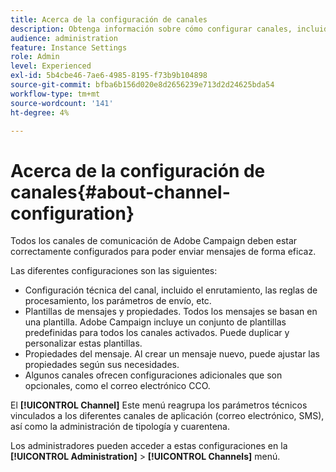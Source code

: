 ```yaml
---
title: Acerca de la configuración de canales
description: Obtenga información sobre cómo configurar canales, incluida la configuración técnica, las propiedades de mensajes y las plantillas
audience: administration
feature: Instance Settings
role: Admin
level: Experienced
exl-id: 5b4cbe46-7ae6-4985-8195-f73b9b104898
source-git-commit: bfba6b156d020e8d2656239e713d2d24625bda54
workflow-type: tm+mt
source-wordcount: '141'
ht-degree: 4%

---
```


# Acerca de la configuración de canales{#about-channel-configuration}

Todos los canales de comunicación de Adobe Campaign deben estar correctamente configurados para poder enviar mensajes de forma eficaz.

Las diferentes configuraciones son las siguientes:

* Configuración técnica del canal, incluido el enrutamiento, las reglas de procesamiento, los parámetros de envío, etc.
* Plantillas de mensajes y propiedades. Todos los mensajes se basan en una plantilla. Adobe Campaign incluye un conjunto de plantillas predefinidas para todos los canales activados. Puede duplicar y personalizar estas plantillas.
* Propiedades del mensaje. Al crear un mensaje nuevo, puede ajustar las propiedades según sus necesidades.
* Algunos canales ofrecen configuraciones adicionales que son opcionales, como el correo electrónico CCO.

El **[!UICONTROL Channel]** Este menú reagrupa los parámetros técnicos vinculados a los diferentes canales de aplicación (correo electrónico, SMS), así como la administración de tipología y cuarentena.

Los administradores pueden acceder a estas configuraciones en la **[!UICONTROL Administration]** > **[!UICONTROL Channels]** menú.
